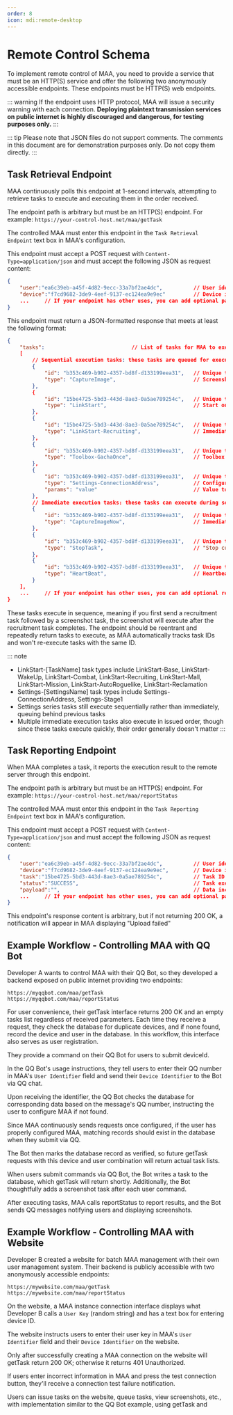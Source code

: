 ```yaml
---
order: 8
icon: mdi:remote-desktop
---
```


# Remote Control Schema

To implement remote control of MAA, you need to provide a service that must be an HTTP(S) service and offer the following two anonymously accessible endpoints. These endpoints must be HTTP(S) web endpoints.

::: warning
If the endpoint uses HTTP protocol, MAA will issue a security warning with each connection. **Deploying plaintext transmission services on public internet is highly discouraged and dangerous, for testing purposes only.**
:::

::: tip
Please note that JSON files do not support comments. The comments in this document are for demonstration purposes only. Do not copy them directly.
:::

## Task Retrieval Endpoint

MAA continuously polls this endpoint at 1-second intervals, attempting to retrieve tasks to execute and executing them in the order received.

The endpoint path is arbitrary but must be an HTTP(S) endpoint. For example: `https://your-control-host.net/maa/getTask`

The controlled MAA must enter this endpoint in the `Task Retrieval Endpoint` text box in MAA's configuration.

This endpoint must accept a POST request with `Content-Type=application/json` and must accept the following JSON as request content:

```json
{
    "user":"ea6c39eb-a45f-4d82-9ecc-33a7bf2ae4dc",          // User identifier entered in MAA settings
    "device":"f7cd9682-3de9-4eef-9137-ec124ea9e9ec"         // Device identifier automatically generated by MAA
    ...     // If your endpoint has other uses, you can add optional parameters, but MAA only transmits user and device
}
```

This endpoint must return a JSON-formatted response that meets at least the following format:

```json
{
    "tasks":                            // List of tasks for MAA to execute, currently supported types shown in example, if tasks doesn't exist connection is considered invalid
    [
        // Sequential execution tasks: these tasks are queued for execution in the order issued
        {
            "id": "b353c469-b902-4357-bd8f-d133199eea31",   // Unique task ID, string type, used when reporting task status
            "type": "CaptureImage",                         // Screenshot task, captures current emulator screen and includes as Base64 string in task report payload. If issuing this task type, note your endpoint's maximum request size limit, as screenshots can be tens of MB, exceeding typical gateway defaults
        },
        {
            "id": "15be4725-5bd3-443d-8ae3-0a5ae789254c",   // Unique task ID, string type, used when reporting task status
            "type": "LinkStart",                            // Start one-click farming
        },
        {
            "id": "15be4725-5bd3-443d-8ae3-0a5ae789254c",   // Unique task ID, string type, used when reporting task status
            "type": "LinkStart-Recruiting",                 // Immediately execute specific one-click farming sub-function based on current configuration, ignoring main interface checkbox. Optional values detailed below
        },
        {
            "id": "b353c469-b902-4357-bd8f-d133199eea31",   // Unique task ID, string type, used when reporting task status
            "type": "Toolbox-GachaOnce",                    // Toolbox gacha task, optional values: Toolbox-GachaOnce, Toolbox-GachaTenTimes
        },
        {
            "id": "b353c469-b902-4357-bd8f-d133199eea31",   // Unique task ID, string type, used when reporting task status
            "type": "Settings-ConnectionAddress",           // Configuration modification task, equivalent to ConfigurationHelper.SetValue("ConnectionAddress", params); For security, not all settings can be modified, see below for allowed settings
            "params": "value"                               // Value to modify
        },
        // Immediate execution tasks: these tasks can execute during sequential tasks and MAA guarantees any of these will return results quickly, typically used for controlling the remote control function itself
        {
            "id": "b353c469-b902-4357-bd8f-d133199eea31",   // Unique task ID, string type, used when reporting task status
            "type": "CaptureImageNow",                      // Immediate screenshot task, similar to screenshot task above but executes immediately without waiting for other tasks
        },
        {
            "id": "b353c469-b902-4357-bd8f-d133199eea31",   // Unique task ID, string type, used when reporting task status
            "type": "StopTask",                             // "Stop current task" task, attempts to end currently running task. If task list contains other tasks, continues with next task. This task doesn't wait to confirm current task has stopped before returning, use heartbeat task to confirm stop command effectiveness
        },
        {
            "id": "b353c469-b902-4357-bd8f-d133199eea31",   // Unique task ID, string type, used when reporting task status
            "type": "HeartBeat",                            // Heartbeat task, returns immediately with currently executing sequential task's ID as payload, or empty string if no task executing
        }
    ],
    ...     // If your endpoint has other uses, you can add optional return values, but MAA only reads tasks
}
```

These tasks execute in sequence, meaning if you first send a recruitment task followed by a screenshot task, the screenshot will execute after the recruitment task completes.
The endpoint should be reentrant and repeatedly return tasks to execute, as MAA automatically tracks task IDs and won't re-execute tasks with the same ID.

::: note

- LinkStart-[TaskName] task types include LinkStart-Base, LinkStart-WakeUp, LinkStart-Combat, LinkStart-Recruiting, LinkStart-Mall, LinkStart-Mission, LinkStart-AutoRoguelike, LinkStart-Reclamation
- Settings-[SettingsName] task types include Settings-ConnectionAddress, Settings-Stage1
- Settings series tasks still execute sequentially rather than immediately, queuing behind previous tasks
- Multiple immediate execution tasks also execute in issued order, though since these tasks execute quickly, their order generally doesn't matter
  :::

## Task Reporting Endpoint

When MAA completes a task, it reports the execution result to the remote server through this endpoint.

The endpoint path is arbitrary but must be an HTTP(S) endpoint. For example: `https://your-control-host.net/maa/reportStatus`

The controlled MAA must enter this endpoint in the `Task Reporting Endpoint` text box in MAA's configuration.

This endpoint must accept a POST request with `Content-Type=application/json` and must accept the following JSON as request content:

```json
{
    "user":"ea6c39eb-a45f-4d82-9ecc-33a7bf2ae4dc",          // User identifier entered in MAA settings
    "device":"f7cd9682-3de9-4eef-9137-ec124ea9e9ec",        // Device identifier automatically generated by MAA
    "task":"15be4725-5bd3-443d-8ae3-0a5ae789254c",          // Task ID being reported, corresponding to ID from task retrieval
    "status":"SUCCESS",                                     // Task execution result, SUCCESS or FAILED. Generally returns SUCCESS regardless of task execution success, FAILED only in special cases noted in task descriptions
    "payload":"",                                           // Data included in report, string type. Depends on task type, e.g., screenshot task includes Base64 string of screenshot
    ...     // If your endpoint has other uses, you can add optional parameters, but MAA only transmits user and device
}
```

This endpoint's response content is arbitrary, but if not returning 200 OK, a notification will appear in MAA displaying "Upload failed"

## Example Workflow - Controlling MAA with QQ Bot

Developer A wants to control MAA with their QQ Bot, so they developed a backend exposed on public internet providing two endpoints:

```text
https://myqqbot.com/maa/getTask
https://myqqbot.com/maa/reportStatus
```

For user convenience, their getTask interface returns 200 OK and an empty tasks list regardless of received parameters.
Each time they receive a request, they check the database for duplicate devices, and if none found, record the device and user in the database.
In this workflow, this interface also serves as user registration.

They provide a command on their QQ Bot for users to submit deviceId.

In the QQ Bot's usage instructions, they tell users to enter their QQ number in MAA's `User Identifier` field and send their `Device Identifier` to the Bot via QQ chat.

Upon receiving the identifier, the QQ Bot checks the database for corresponding data based on the message's QQ number, instructing the user to configure MAA if not found.

Since MAA continuously sends requests once configured, if the user has properly configured MAA, matching records should exist in the database when they submit via QQ.

The Bot then marks the database record as verified, so future getTask requests with this device and user combination will return actual task lists.

When users submit commands via QQ Bot, the Bot writes a task to the database, which getTask will return shortly. Additionally, the Bot thoughtfully adds a screenshot task after each user command.

After executing tasks, MAA calls reportStatus to report results, and the Bot sends QQ messages notifying users and displaying screenshots.

## Example Workflow - Controlling MAA with Website

Developer B created a website for batch MAA management with their own user management system. Their backend is publicly accessible with two anonymously accessible endpoints:

```text
https://mywebsite.com/maa/getTask
https://mywebsite.com/maa/reportStatus
```

On the website, a MAA instance connection interface displays what Developer B calls a `User Key` (random string) and has a text box for entering device ID.

The website instructs users to enter their user key in MAA's `User Identifier` field and their `Device Identifier` on the website.

Only after successfully creating a MAA connection on the website will getTask return 200 OK; otherwise it returns 401 Unauthorized.

If users enter incorrect information in MAA and press the test connection button, they'll receive a connection test failure notification.

Users can issue tasks on the website, queue tasks, view screenshots, etc., with implementation similar to the QQ Bot example, using getTask and
